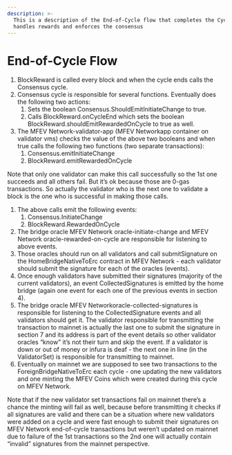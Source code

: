 ```yaml
---
description: >-
  This is a description of the End-of-Cycle flow that completes the Cycle and
  handles rewards and enforces the consensus
---
```


# End-of-Cycle Flow

1. BlockReward is called every block and when the cycle ends calls the Consensus cycle.
2. Consensus cycle is responsible for several functions. Eventually does the following two actions:
   1. Sets the boolean Consensus.ShouldEmitInitiateChange to true.
   2. Calls BlockReward.onCycleEnd which sets the boolean BlockReward.shouldEmitRewardedOnCycle to true as well.
3. The MFEV Network-validator-app (MFEV Networkapp container on validator vms) checks the value of the above two booleans and when true calls the following two functions (two separate transactions):
   1. Consensus.emitInitiateChange
   2. BlockReward.emitRewardedOnCycle

Note that only one validator can make this call successfully so the 1st one succeeds and all others fail. But it’s ok because those are 0-gas transactions. So actually the validator who is the next one to validate a block is the one who is successful in making those calls.

1. The above calls emit the following events:
   1. Consensus.InitiateChange
   2. BlockReward.RewardedOnCycle
2. The bridge oracle MFEV Network oracle-initiate-change and MFEV Network oracle-rewarded-on-cycle are responsible for listening to above events.
3. Those oracles should run on all validators and call submitSignature on the HomeBridgeNativeToErc contract in MFEV Network - each validator should submit the signature for each of the oracles (events).
4. Once enough validators have submitted their signatures (majority of the current validators), an event CollectedSignatures is emitted by the home bridge (again one event for each one of the previous events in section 4).
5. The bridge oracle MFEV Networkoracle-collected-signatures is responsible for listening to the CollectedSignature events and all validators should get it. The validator responsible for transmitting the transaction to mainnet is actually the last one to submit the signature in section 7 and its address is part of the event details so other validator oracles “know” it’s not their turn and skip the event. If a validator is down or out of money or infura is deaf - the next one in line (in the ValidatorSet) is responsible for transmitting to mainnet.
6. Eventually on mainnet we are supposed to see two transactions to the ForeignBridgeNativeToErc each cycle - one updating the new validators and one minting the MFEV Coins which were created during this cycle on MFEV Network.

Note that if the new validator set transactions fail on mainnet there’s a chance the minting will fail as well, because before transmitting it checks if all signatures are valid and there can be a situation where new validators were added on a cycle and were fast enough to submit their signatures on MFEV Network end-of-cycle transactions but weren’t updated on mainnet due to failure of the 1st transactions so the 2nd one will actually contain “invalid” signatures from the mainnet perspective.
